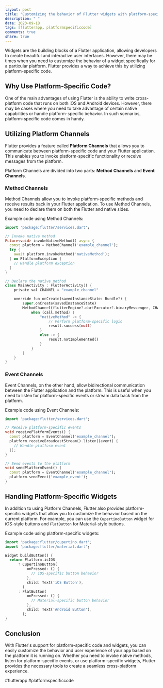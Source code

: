 ```yaml
---
layout: post
title: "Customizing the behavior of Flutter widgets with platform-specific code."
description: " "
date: 2023-09-18
tags: [flutterapp, platformspecificcode]
comments: true
share: true
---
```


Widgets are the building blocks of a Flutter application, allowing developers to create beautiful and interactive user interfaces. However, there may be times when you need to customize the behavior of a widget specifically for a particular platform. Flutter provides a way to achieve this by utilizing platform-specific code.

## Why Use Platform-Specific Code?

One of the main advantages of using Flutter is the ability to write cross-platform code that runs on both iOS and Android devices. However, there may be cases where you need to take advantage of certain native capabilities or handle platform-specific behavior. In such scenarios, platform-specific code comes in handy.

## Utilizing Platform Channels

Flutter provides a feature called **Platform Channels** that allows you to communicate between platform-specific code and your Flutter application. This enables you to invoke platform-specific functionality or receive messages from the platform.

Platform Channels are divided into two parts: **Method Channels** and **Event Channels**.

### Method Channels

Method Channels allow you to invoke platform-specific methods and receive results back in your Flutter application. To use Method Channels, you need to declare them on both the Flutter and native sides.

Example code using Method Channels:

```dart
import 'package:flutter/services.dart';

// Invoke native method
Future<void> invokeNativeMethod() async {
  const platform = MethodChannel('example_channel');
  try {
    await platform.invokeMethod('nativeMethod');
  } on PlatformException {
    // Handle platform exception
  }
}

// Declare the native method
class MainActivity : FlutterActivity() {
    private val CHANNEL = "example_channel"

    override fun onCreate(savedInstanceState: Bundle?) {
        super.onCreate(savedInstanceState)
        MethodChannel(flutterEngine?.dartExecutor?.binaryMessenger, CHANNEL).setMethodCallHandler { call, result ->
            when (call.method) {
                "nativeMethod" -> {
                    // Perform platform-specific logic
                    result.success(null)
                }
                else -> {
                    result.notImplemented()
                }
            }
        }
    }
}
```

### Event Channels

Event Channels, on the other hand, allow bidirectional communication between the Flutter application and the platform. This is useful when you need to listen for platform-specific events or stream data back from the platform.

Example code using Event Channels:

```dart
import 'package:flutter/services.dart';

// Receive platform-specific events
void receivePlatformEvents() {
  const platform = EventChannel('example_channel');
  platform.receiveBroadcastStream().listen((event) {
    // Handle platform event
  });
}

// Send events to the platform
void sendPlatformEvent() {
  const platform = EventChannel('example_channel');
  platform.sendEvent('example_event');
}
```

## Handling Platform-Specific Widgets

In addition to using Platform Channels, Flutter also provides platform-specific widgets that allow you to customize the behavior based on the current platform. For example, you can use the `CupertinoButton` widget for iOS-style buttons and `FlatButton` for Material-style buttons.

Example code using platform-specific widgets:

```dart
import 'package:flutter/cupertino.dart';
import 'package:flutter/material.dart';

Widget buildButton() {
  return Platform.isIOS
      ? CupertinoButton(
          onPressed: () {
            // iOS-specific button behavior
          },
          child: Text('iOS Button'),
        )
      : FlatButton(
          onPressed: () {
            // Material-specific button behavior
          },
          child: Text('Android Button'),
        );
}
```

## Conclusion

With Flutter's support for platform-specific code and widgets, you can easily customize the behavior and user experience of your app based on the platform it is running on. Whether you need to invoke native methods, listen for platform-specific events, or use platform-specific widgets, Flutter provides the necessary tools to create a seamless cross-platform experience.

#flutterapp #platformspecificcode